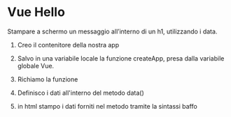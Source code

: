Vue Hello
===
Stampare a schermo un messaggio all’interno di un h1, utilizzando i data.

1. Creo il contenitore della nostra app

2. Salvo in una variabile locale la funzione createApp, presa dalla variabile globale Vue.

3. Richiamo la funzione

4. Definisco i dati all'interno del metodo data()

5. in html stampo i dati forniti nel metodo tramite la sintassi baffo